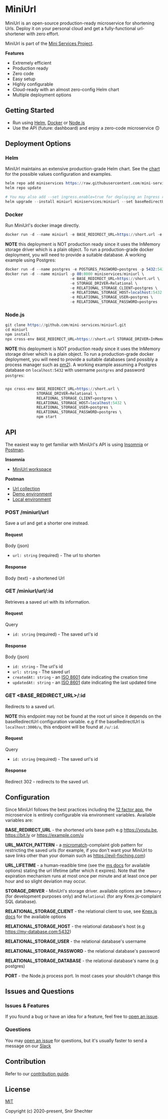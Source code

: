 # MiniUrl

MiniUrl is an open-source production-ready microservice for shortening Urls. Deploy it on your personal cloud and get a fully-functional url-shortener with zero effort.

MiniUrl is part of the [Mini Services Project](https://github.com/mini-services).

**Features**

-   Extremely efficient
-   Production ready
-   Zero code
-   Easy setup
-   Highly configurable
-   Cloud-ready with an almost zero-config Helm chart
-   Multiple deployment options

## Getting Started

-   Run using [Helm](https://github.com/mini-services/miniurl/tree/main#helm), [Docker](https://github.com/mini-services/miniurl/tree/main#docker) or [Node.js](https://github.com/mini-services/miniurl/tree/main#nodejs)
- Use the API (future: dashboard) and enjoy a zero-code microservice :upside_down_face:
## Deployment Options

### Helm
MiniUrl maintains an extensive production-grade Helm chart. See the [chart](https://github.com/mini-services/miniurl/tree/main/helm-chart) for the possible values configuration and examples.

```s
helm repo add miniservices https://raw.githubusercontent.com/mini-services/helm-charts/main
helm repo update

# You may also add --set ingress.enable=true for deploying an Ingress route as well
helm upgrade --install miniurl miniservices/miniurl --set baseRedirectUrl=https://short.url
```

### Docker
Run MiniUrl's docker image directly. 
```s
docker run -d --name miniurl -e BASE_REDIRECT_URL=https://short.url -e STORAGE_DRIVER=InMemory -p 80:8000 miniservices/miniurl
```

**NOTE** this deployment is NOT production ready since it uses the InMemory storage driver which is a plain object. To run a production-grade docker deployment, you will need to provide a suitable database. A working example using Postgres:
```s
docker run -d --name postgres -e POSTGRES_PASSWORD=postgres -p 5432:5432 postgres
docker run -d --name miniurl -p 80:8000 miniservices/miniurl \
                             -e BASE_REDIRECT_URL=https://short.url \
                             -e STORAGE_DRIVER=Relational \
                             -e RELATIONAL_STORAGE_CLIENT=postgres \
                             -e RELATIONAL_STORAGE_HOST=localhost:5432 \
                             -e RELATIONAL_STORAGE_USER=postgres \
                             -e RELATIONAL_STORAGE_PASSWORD=postgres
```

### Node.js
```s
git clone https://github.com/mini-services/miniurl.git
cd miniurl
npm install
npx cross-env BASE_REDIRECT_URL=https://short.url STORAGE_DRIVER=InMemory npm start
```

**NOTE** this deployment is NOT production ready since it uses the InMemory storage driver which is a plain object. To run a production-grade docker deployment, you will need to provide a suitable databases (and possibly a process manager such as [pm2](https://github.com/Unitech/pm2)). A working example assuming a Postgres database on `localhost:5432` with username `postgres` and password `postgres`:

```s

npx cross-env BASE_REDIRECT_URL=https://short.url \
              STORAGE_DRIVER=Relational \
              RELATIONAL_STORAGE_CLIENT=postgres \
              RELATIONAL_STORAGE_HOST=localhost:5432 \
              RELATIONAL_STORAGE_USER=postgres \
              RELATIONAL_STORAGE_PASSWORD=postgres \
              npm start
```
## API

The easiest way to get familiar with MiniUrl's API is using [Insomnia](https://insomnia.rest/) or [Postman](https://www.postman.com/).

**Insomnia**

-   [MiniUrl workspace](https://raw.githubusercontent.com/mini-services/miniurl/main/docs/assets/insomnia.json)

**Postman**

-   [Url collection](https://raw.githubusercontent.com/mini-services/miniurl/main/docs/assets/postman/url-collection.json)
-   [Demo environment](https://raw.githubusercontent.com/mini-services/miniurl/main/docs/assets/postman/demo-environment.json)
-   [Local environment](https://raw.githubusercontent.com/mini-services/miniurl/main/docs/assets/postman/local-environment.json)


### POST /miniurl/url

Save a url and get a shorter one instead.

#### Request

Body (json)

-   `url: string` (required) - The url to shorten

#### Response

Body (text) - a shortened Url

### GET /miniurl/url/:id

Retrieves a saved url with its information.

#### Request

Query

-   `id: string` (required) - The saved url's id

#### Response

Body (json)

-   `id: string` - The url's id
-   `url: string` - The saved url
-   `createdAt: string` - an [ISO 8601](https://en.wikipedia.org/wiki/ISO_8601) date indicating the creation time
-   `updatedAt: string` - an [ISO 8601](https://en.wikipedia.org/wiki/ISO_8601) date indicating the last updated time

### GET **<BASE_REDIRECT_URL>**/:id

Redirects to a saved url.

**NOTE** this endpoint may not be found at the root url since it depends on the baseRedirectUrl configuration variable. e.g if the baseRedirectUrl is `localhost:3000/u`, this endpoint will be found at `/u/:id`.

#### Request

Query

-   `id: string` (required) - The saved url's id

#### Response

Redirect 302 - redirects to the saved url.

## Configuration

Since MiniUrl follows the best practices including the [12 factor app](https://12factor.net/), the microservice is entirely configurable via environment variables. Available variables are:

**BASE_REDIRECT_URL** - the shortened urls base path e.g https://youtu.be, https://bit.ly or https://example.com/u

**URL_MATCH_PATTERN** - a [micromatch](https://github.com/micromatch/micromatch)-complaint glob pattern for restricting the saved urls (for example, if you don't want your MiniUrl to save links other than your domain such as https://evil-fisching.com)

**URL_LIFETIME** - a human-readible time (see the [ms docs](https://github.com/vercel/ms) for available options) stating the url lifetime (after which it expires). Note that the expiration mechanism runs at most once per minute and at least once per hour and so slight deviation may occur.

**STORAGE_DRIVER** - MiniUrl's storage driver. available options are `InMemory` (for development purposes only) and `Relational` (for any Knex.js-complaint SQL database).

**RELATIONAL_STORAGE_CLIENT** - the relational client to use, see [Knex.js docs](http://knexjs.org/) for the available options

**RELATIONAL_STORAGE_HOST** - the relational database's host (e.g https://my-database.com:5432)

**RELATIONAL_STORAGE_USER** - the relational database's username

**RELATIONAL_STORAGE_PASSWORD** - the relational database's password

**RELATIONAL_STORAGE_DATABASE** - the relational database's name (e.g postgres)

**PORT** - the Node.js process port. In most cases your shouldn't change this

## Issues and Questions

### Issues & Features

If you found a bug or have an idea for a feature, feel free to [open an issue](https://github.com/mini-services/miniurl/issues/new/choose).

### Questions

You may [open an issue](https://github.com/mini-services/miniurl/issues/new/choose) for questions, but it's usually faster to send a message on our [Slack](https://join.slack.com/t/mini-services/shared_invite/zt-kkr2n6nl-AlboXMQO~~atqUM2Wd0oPg)

## Contribution

Refer to our [contribution guide](docs/contribution.md).
## License

[MIT](https://opensource.org/licenses/MIT)

Copyright (c) 2020-present, Snir Shechter
